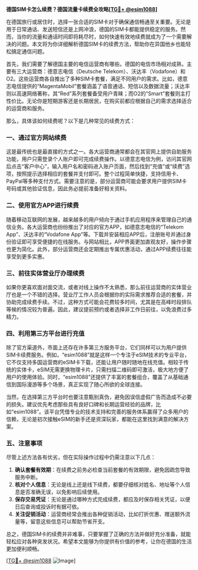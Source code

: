 **德国SIM卡怎么续费？德国流量卡续费全攻略[[TG💪+ @esim1088](https://t.me/s/esim1088)]**

在德国旅行或居住时，选择一张合适的SIM卡对于确保通信畅通至关重要。无论是用于日常通话、发送短信还是上网冲浪，德国的SIM卡都能提供稳定的服务。然而，当你的流量和通话时间即将耗尽时，如何快速有效地续费就成为了一个需要解决的问题。本文将为你详细解析德国SIM卡的续费方法，帮助你在异国他乡也能轻松搞定通信问题。

首先，我们需要了解德国主要的电信运营商有哪些。德国的电信市场相对成熟，主要有三大运营商：德意志电信（Deutsche Telekom）、沃达丰（Vodafone）和O2。这些运营商各自推出了多种SIM卡套餐，满足不同用户的需求。比如，德意志电信提供的“MagentaMobil”套餐涵盖了语音通话、短信以及数据流量；沃达丰则以高速网络著称，其“Red”系列套餐备受用户青睐；而O2的“Smart”套餐则主打性价比。无论你是短期游客还是长期居民，在购买前都应根据自己的需求选择适合的运营商和服务。

那么，具体该如何续费呢？以下是几种常见的续费方式：

### 一、通过官方网站续费

这是最传统也是最直接的方式之一。各大运营商通常都会在其官网上提供自助服务功能，用户只需登录个人账户即可完成续费操作。以德意志电信为例，访问其官网后点击“客户中心”，输入用户名和密码进入账户页面，然后找到“充值”或“续费”选项，按照提示选择相应的套餐并支付即可。整个过程简单快捷，支持信用卡、PayPal等多种支付方式。需要注意的是，部分运营商可能会要求用户提供SIM卡号码或其他验证信息，因此务必提前准备好相关资料。

### 二、使用官方APP进行续费

随着移动互联网的发展，越来越多的用户倾向于通过手机应用程序来管理自己的通信业务。各大运营商也纷纷推出了对应的官方APP，如德意志电信的“Telekom App”、沃达丰的“Vodafone App”等。下载并安装相应APP后，注册账号并通过身份验证即可享受便捷的在线服务。与网站相比，APP界面更加直观友好，操作步骤也更为简化。此外，部分运营商还会定期推出专属优惠活动，通过APP续费往往能享受到更多实惠。

### 三、前往实体营业厅办理续费

如果你更喜欢面对面交流，或者对线上操作不太熟悉，那么前往运营商的实体营业厅也是一个不错的选择。营业厅工作人员会根据你的实际需求推荐合适的套餐，并协助完成续费手续。不过，这种方式可能会花费较多时间，尤其是在高峰时段排队等候的情况较为普遍。因此，建议提前预约或者选择非工作日前往，以免浪费过多精力。

### 四、利用第三方平台进行充值

除了官方渠道外，市面上还存在许多第三方服务平台，它们同样可以为用户提供SIM卡续费服务。例如，“esim1088”就是这样一个专注于eSIM技术的专业平台，它不仅支持多国运营商的eSIM卡下载，还能让用户随时随地在线充值。相较于传统的实体卡，eSIM无需更换物理卡片，只需扫描二维码即可激活，极大地方便了用户的使用体验。同时，“esim1088”还提供了丰富的套餐组合，覆盖了从基础通信到国际漫游等多个场景，真正实现了随心所欲的全球连接。

当然，在选择第三方平台时也要注意甄别真伪，避免因误信虚假广告而造成不必要的损失。建议优先考虑那些具有良好口碑和长期运营经验的品牌，比如“esim1088”。该平台凭借专业的技术支持和完善的服务体系赢得了众多用户的信赖，无论是初次接触eSIM的新手还是资深玩家，都能在这里找到满意的解决方案。

### 五、注意事项

尽管上述方法各有优劣，但在实际操作过程中仍需注意以下几点：

1. **确认套餐有效期**：在续费之前务必检查当前套餐的有效期限，避免因疏忽导致服务中断。
2. **核对个人信息**：无论是线上还是线下续费，都要仔细核对姓名、地址等个人信息是否准确无误，以免影响后续使用。
3. **保存交易凭证**：无论是通过哪种方式完成续费，都应及时保存相关凭证，以便日后查询或投诉时有据可依。
4. **关注促销活动**：运营商经常会推出各种促销活动，比如打折优惠、赠送额外流量等，留意这些信息可以帮助节省开支。

总之，德国SIM卡的续费并非难事，只要掌握了正确的方法并做好充分准备，就能轻松应对各种突发状况。希望本文能够为你提供有价值的参考，让你在德国的生活更加便利顺畅。

[[TG💪+ @esim1088](https://t.me/s/esim1088) ![Image](https://i.postimg.cc/4NQfJmqS/Snipaste-2025-05-13-00-14-12.png)]